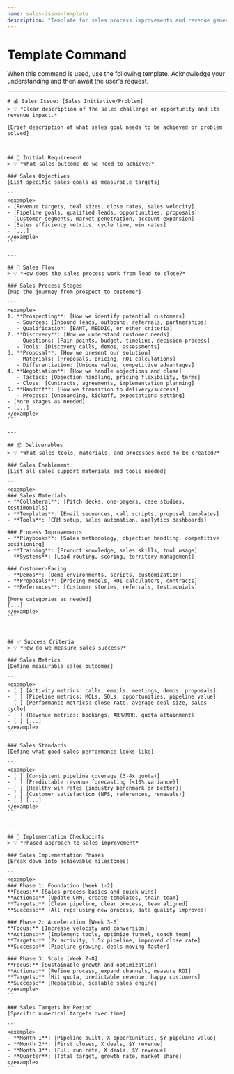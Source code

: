 ```yaml
---
name: sales-issue-template
description: "Template for sales process improvements and revenue generation. Use when addressing pipeline issues, conversion problems, sales enablement needs, or revenue growth initiatives."
---
```

# Template Command

When this command is used, use the following template. Acknowledge your understanding and then await the user's request.

---

````````````
# 💰 Sales Issue: [Sales Initiative/Problem]
> 💡 *Clear description of the sales challenge or opportunity and its revenue impact.*

[Brief description of what sales goal needs to be achieved or problem solved]

---

## 📝 Initial Requirement
> 💡 *What sales outcome do we need to achieve?*

### Sales Objectives
[List specific sales goals as measurable targets]

```
<example>
- [Revenue targets, deal sizes, close rates, sales velocity]
- [Pipeline goals, qualified leads, opportunities, proposals]
- [Customer segments, market penetration, account expansion]
- [Sales efficiency metrics, cycle time, win rates]
- [...]
</example>
```

---

## 🌊 Sales Flow
> 💡 *How does the sales process work from lead to close?*

### Sales Process Stages
[Map the journey from prospect to customer]

```
<example>
1. **Prospecting**: [How we identify potential customers]
   - Sources: [Inbound leads, outbound, referrals, partnerships]
   - Qualification: [BANT, MEDDIC, or other criteria]
2. **Discovery**: [How we understand customer needs]
   - Questions: [Pain points, budget, timeline, decision process]
   - Tools: [Discovery calls, demos, assessments]
3. **Proposal**: [How we present our solution]
   - Materials: [Proposals, pricing, ROI calculations]
   - Differentiation: [Unique value, competitive advantages]
4. **Negotiation**: [How we handle objections and close]
   - Tactics: [Objection handling, pricing flexibility, terms]
   - Close: [Contracts, agreements, implementation planning]
5. **Handoff**: [How we transition to delivery/success]
   - Process: [Onboarding, kickoff, expectations setting]
- [More stages as needed]
- [...]
</example>
```

---

## 📦 Deliverables
> 💡 *What sales tools, materials, and processes need to be created?*

### Sales Enablement
[List all sales support materials and tools needed]

```
<example>
### Sales Materials
- **Collateral**: [Pitch decks, one-pagers, case studies, testimonials]
- **Templates**: [Email sequences, call scripts, proposal templates]
- **Tools**: [CRM setup, sales automation, analytics dashboards]

### Process Improvements
- **Playbooks**: [Sales methodology, objection handling, competitive positioning]
- **Training**: [Product knowledge, sales skills, tool usage]
- **Systems**: [Lead routing, scoring, territory management]

### Customer-Facing
- **Demos**: [Demo environments, scripts, customization]
- **Proposals**: [Pricing models, ROI calculators, contracts]
- **References**: [Customer stories, referrals, testimonials]

[More categories as needed]
[...]
</example>
```

---

## ✅ Success Criteria
> 💡 *How do we measure sales success?*

### Sales Metrics
[Define measurable sales outcomes]

```
<example>
- [ ] [Activity metrics: calls, emails, meetings, demos, proposals]
- [ ] [Pipeline metrics: MQLs, SQLs, opportunities, pipeline value]
- [ ] [Performance metrics: close rate, average deal size, sales cycle]
- [ ] [Revenue metrics: bookings, ARR/MRR, quota attainment]
- [ ] [...]
</example>
```

### Sales Standards
[Define what good sales performance looks like]

```
<example>
- [ ] [Consistent pipeline coverage (3-4x quota)]
- [ ] [Predictable revenue forecasting (<10% variance)]
- [ ] [Healthy win rates (industry benchmark or better)]
- [ ] [Customer satisfaction (NPS, references, renewals)]
- [ ] [...]
</example>
```

---

## 🎯 Implementation Checkpoints
> 💡 *Phased approach to sales improvement*

### Sales Implementation Phases
[Break down into achievable milestones]

```
<example>
### Phase 1: Foundation [Week 1-2]
**Focus:** [Sales process basics and quick wins]
**Actions:** [Update CRM, create templates, train team]
**Targets:** [Clean pipeline, clear process, team aligned]
**Success:** [All reps using new process, data quality improved]

### Phase 2: Acceleration [Week 3-6]
**Focus:** [Increase velocity and conversion]
**Actions:** [Implement tools, optimize funnel, coach team]
**Targets:** [2x activity, 1.5x pipeline, improved close rate]
**Success:** [Pipeline growing, deals moving faster]

### Phase 3: Scale [Week 7-8]
**Focus:** [Sustainable growth and optimization]
**Actions:** [Refine process, expand channels, measure ROI]
**Targets:** [Hit quota, predictable revenue, happy customers]
**Success:** [Repeatable, scalable sales engine]
</example>
```

### Sales Targets by Period
[Specific numerical targets over time]

```
<example>
- **Month 1**: [Pipeline built, X opportunities, $Y pipeline value]
- **Month 2**: [First closes, X deals, $Y revenue]
- **Month 3**: [Full run rate, X deals, $Y revenue]
- **Quarter**: [Total target, growth rate, market share]
</example>
```
````````````
